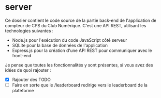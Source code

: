 # server
Ce dossier contient le code source de la partie back-end de l'application de compteur de CPS du Club Numérique. C'est une API REST, utilisant les technologies suivantes :

- Node.js pour l'exécution du code JavaScript côté serveur
- SQLite pour la base de données de l'application
- Express.js pour la création d'une API REST pour communiquer avec le front-end

Je pense que toutes les fonctionnalités y sont présentes, si vous avez des idées de quoi rajouter : 

- [x] Rajouter des TODO
- [ ] Faire en sorte que le /leaderboard redirige vers le leaderboard de la plateforme
